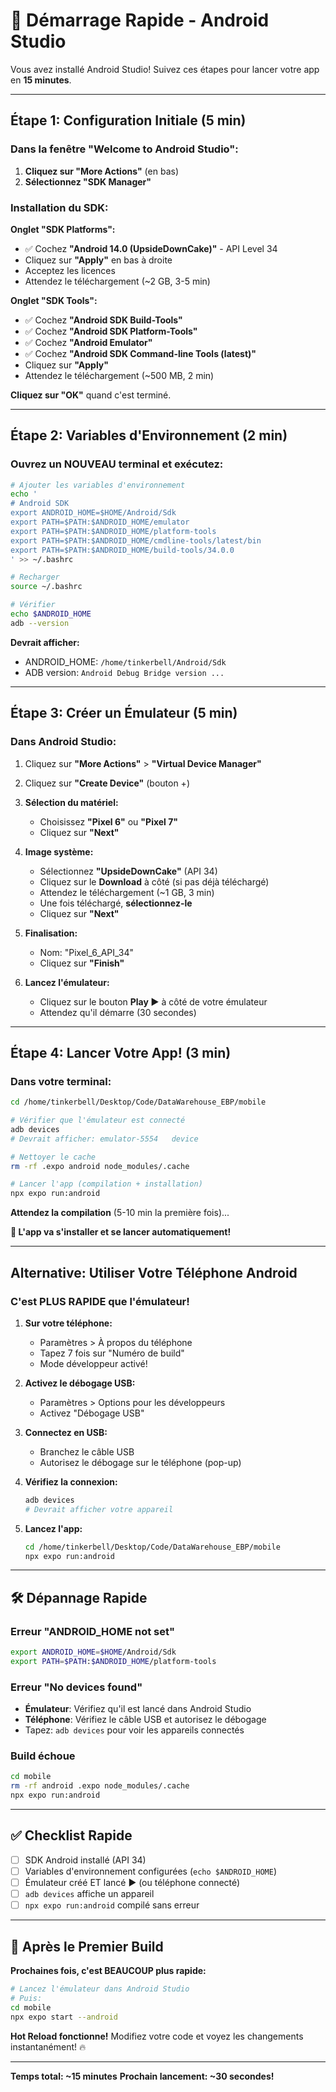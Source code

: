 # 🚀 Démarrage Rapide - Android Studio

Vous avez installé Android Studio! Suivez ces étapes pour lancer votre app en **15 minutes**.

---

## Étape 1: Configuration Initiale (5 min)

### Dans la fenêtre "Welcome to Android Studio":

1. **Cliquez sur "More Actions"** (en bas)
2. **Sélectionnez "SDK Manager"**

### Installation du SDK:

**Onglet "SDK Platforms":**
- ✅ Cochez **"Android 14.0 (UpsideDownCake)"** - API Level 34
- Cliquez sur **"Apply"** en bas à droite
- Acceptez les licences
- Attendez le téléchargement (~2 GB, 3-5 min)

**Onglet "SDK Tools":**
- ✅ Cochez **"Android SDK Build-Tools"**
- ✅ Cochez **"Android SDK Platform-Tools"**
- ✅ Cochez **"Android Emulator"**
- ✅ Cochez **"Android SDK Command-line Tools (latest)"**
- Cliquez sur **"Apply"**
- Attendez le téléchargement (~500 MB, 2 min)

**Cliquez sur "OK"** quand c'est terminé.

---

## Étape 2: Variables d'Environnement (2 min)

### Ouvrez un NOUVEAU terminal et exécutez:

```bash
# Ajouter les variables d'environnement
echo '
# Android SDK
export ANDROID_HOME=$HOME/Android/Sdk
export PATH=$PATH:$ANDROID_HOME/emulator
export PATH=$PATH:$ANDROID_HOME/platform-tools
export PATH=$PATH:$ANDROID_HOME/cmdline-tools/latest/bin
export PATH=$PATH:$ANDROID_HOME/build-tools/34.0.0
' >> ~/.bashrc

# Recharger
source ~/.bashrc

# Vérifier
echo $ANDROID_HOME
adb --version
```

**Devrait afficher:**
- ANDROID_HOME: `/home/tinkerbell/Android/Sdk`
- ADB version: `Android Debug Bridge version ...`

---

## Étape 3: Créer un Émulateur (5 min)

### Dans Android Studio:

1. Cliquez sur **"More Actions"** > **"Virtual Device Manager"**

2. Cliquez sur **"Create Device"** (bouton +)

3. **Sélection du matériel:**
   - Choisissez **"Pixel 6"** ou **"Pixel 7"**
   - Cliquez sur **"Next"**

4. **Image système:**
   - Sélectionnez **"UpsideDownCake"** (API 34)
   - Cliquez sur le **Download** à côté (si pas déjà téléchargé)
   - Attendez le téléchargement (~1 GB, 3 min)
   - Une fois téléchargé, **sélectionnez-le**
   - Cliquez sur **"Next"**

5. **Finalisation:**
   - Nom: "Pixel_6_API_34"
   - Cliquez sur **"Finish"**

6. **Lancez l'émulateur:**
   - Cliquez sur le bouton **Play ▶️** à côté de votre émulateur
   - Attendez qu'il démarre (30 secondes)

---

## Étape 4: Lancer Votre App! (3 min)

### Dans votre terminal:

```bash
cd /home/tinkerbell/Desktop/Code/DataWarehouse_EBP/mobile

# Vérifier que l'émulateur est connecté
adb devices
# Devrait afficher: emulator-5554   device

# Nettoyer le cache
rm -rf .expo android node_modules/.cache

# Lancer l'app (compilation + installation)
npx expo run:android
```

**Attendez la compilation** (5-10 min la première fois)...

**🎉 L'app va s'installer et se lancer automatiquement!**

---

## Alternative: Utiliser Votre Téléphone Android

### C'est PLUS RAPIDE que l'émulateur!

1. **Sur votre téléphone:**
   - Paramètres > À propos du téléphone
   - Tapez 7 fois sur "Numéro de build"
   - Mode développeur activé!

2. **Activez le débogage USB:**
   - Paramètres > Options pour les développeurs
   - Activez "Débogage USB"

3. **Connectez en USB:**
   - Branchez le câble USB
   - Autorisez le débogage sur le téléphone (pop-up)

4. **Vérifiez la connexion:**
   ```bash
   adb devices
   # Devrait afficher votre appareil
   ```

5. **Lancez l'app:**
   ```bash
   cd /home/tinkerbell/Desktop/Code/DataWarehouse_EBP/mobile
   npx expo run:android
   ```

---

## 🛠️ Dépannage Rapide

### Erreur "ANDROID_HOME not set"
```bash
export ANDROID_HOME=$HOME/Android/Sdk
export PATH=$PATH:$ANDROID_HOME/platform-tools
```

### Erreur "No devices found"
- **Émulateur**: Vérifiez qu'il est lancé dans Android Studio
- **Téléphone**: Vérifiez le câble USB et autorisez le débogage
- Tapez: `adb devices` pour voir les appareils connectés

### Build échoue
```bash
cd mobile
rm -rf android .expo node_modules/.cache
npx expo run:android
```

---

## ✅ Checklist Rapide

- [ ] SDK Android installé (API 34)
- [ ] Variables d'environnement configurées (`echo $ANDROID_HOME`)
- [ ] Émulateur créé ET lancé ▶️ (ou téléphone connecté)
- [ ] `adb devices` affiche un appareil
- [ ] `npx expo run:android` compilé sans erreur

---

## 🎯 Après le Premier Build

**Prochaines fois, c'est BEAUCOUP plus rapide:**

```bash
# Lancez l'émulateur dans Android Studio
# Puis:
cd mobile
npx expo start --android
```

**Hot Reload fonctionne!** Modifiez votre code et voyez les changements instantanément! 🔥

---

**Temps total: ~15 minutes**
**Prochain lancement: ~30 secondes!**

